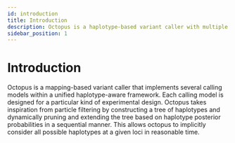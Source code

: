 ```yaml
---
id: introduction
title: Introduction
description: Octopus is a haplotype-based variant caller with multiple calling modes.
sidebar_position: 1
---
```


# Introduction

Octopus is a mapping-based variant caller that implements several calling models within a unified haplotype-aware framework. Each calling model is designed for a particular kind of experimental design. Octopus takes inspiration from particle filtering by constructing a tree of haplotypes and dynamically pruning and extending the tree based on haplotype posterior probabilities in a sequential manner. This allows octopus to implicitly consider all possible haplotypes at a given loci in reasonable time.